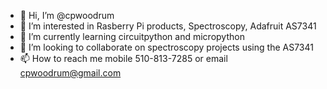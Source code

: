 - 👋 Hi, I’m @cpwoodrum
- 👀 I’m interested in Rasberry Pi products, Spectroscopy, Adafruit AS7341
- 🌱 I’m currently learning circuitpython and micropython
- 💞️ I’m looking to collaborate on spectroscopy projects using the AS7341
- 📫 How to reach me mobile 510-813-7285 or email cpwoodrum@gmail.com

<!---
cpwoodrum/cpwoodrum is a ✨ special ✨ repository because its `README.md` (this file) appears on your GitHub profile.
You can click the Preview link to take a look at your changes.
--->
